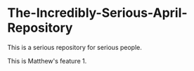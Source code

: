 # The-Incredibly-Serious-April-Repository
This is a serious repository for serious people.

This is Matthew's feature 1.
